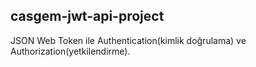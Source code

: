 ## casgem-jwt-api-project
JSON Web Token ile Authentication(kimlik doğrulama) ve Authorization(yetkilendirme).
